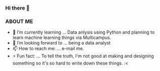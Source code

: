 ### Hi there 👋


### ABOUT ME
- 🔭 I’m currently learning ... Data anlysis using Python and planning to learn machine learning things via Multicampus.  
- 🌱 I’m looking forward to ... being a data analyst 
- 📫 How to reach me: ... e-mail me.
- ⚡ Fun fact: ... To tell the truth, I'm not good at making and designing something so it's so hard to write down these things. :<
